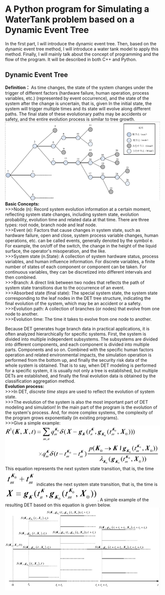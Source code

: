 # A Python program for Simulating a WaterTank problem based on a Dynamic Event Tree    

In the first part, I will introduce the dynamic event tree. Then, based on the dynamic event tree method, I will introduce a water tank model to apply this method. Finally, I will mainly talk about the concept of programming and the flow of the program. It will be described in both C++ and Python.         
## Dynamic Event Tree       
**Definition：** As time changes, the state of the system changes under the trigger of different factors (hardware failure, human operation, process variables, etc.) (represented by event occurrence), and the state of the system after the change is uncertain, that is, given In the initial state, the system will trigger multiple times and its state will evolve along different paths. The final state of these evolutionary paths may be accidents or safety, and the entire evolution process is similar to tree growth.         
![images](https://github.com/iuming/20190409/blob/master/images/%E5%BE%AE%E4%BF%A1%E5%9B%BE%E7%89%87_20190923213614.png)          
**Basic Concepts:**     
    >>>Node (n): Record system evolution information at a certain moment, reflecting system state changes, including system state, evolution probability, evolution time and related data at that time. There are three types: root node, branch node and leaf node.      
    >>>Event (e): Factors that cause changes in system state, such as hardware failure, open and close, system process variable changes, human operations, etc. can be called events, generally denoted by the symbol e. For example, the on/off of the switch, the change in the height of the liquid surface, the operator's misoperation, and the like.       
    >>>System state (n.State): A collection of system hardware status, process variables, and human influence information. For discrete variables, a finite number of states of each component or component can be taken. For continuous variables, they can be discretized into different intervals and then combined.       
    >>>Branch: A direct link between two nodes that reflects the path of system state transitions due to the occurrence of an event.       
    >>>Absorbed state (final state): The special system state, the system state corresponding to the leaf nodes in the DET tree structure, indicating the final evolution of the system, which may be an accident or a safety.       
    >>>Evolution path: A collection of branches (or nodes) that evolve from one node to another.       
    >>>Evolution time: The time it takes to evolve from one node to another.       
 
Because DET generates huge branch data in practical applications, it is often analyzed hierarchically for specific systems. First, the system is divided into multiple independent subsystems. The subsystems are divided into different components, and each component is divided into multiple parts. Components and so on. Combined with the specific human factors operation and related environmental impacts, the simulation operation is performed from the bottom up, and finally the security risk data of the whole system is obtained. That is to say, when DET modeling is performed for a specific system, it is usually not only a tree is established, but multiple DETs are established, and finally the final evolution data is obtained by the classification aggregation method.               
**Evolution process:**      
    >>>In DET, *discrete time steps* are used to reflect the evolution of system state.            
    >>>The evolution of the system is also the most important part of DET modeling and simulation! In the main part of the program is the evolution of the system's process. And, for more complex systems, the complexity of the program grows exponentially (in existing programs).       
    >>>Give a simple example:         
    ![images](https://github.com/iuming/20190409/blob/master/images/%E5%B1%8F%E5%B9%95%E5%BF%AB%E7%85%A7%202019-09-23%20%E4%B8%8B%E5%8D%8811.53.10.png)         
    This equation represents the next system state transition, that is, the time ![images](https://github.com/iuming/20190409/blob/master/images/%E5%B1%8F%E5%B9%95%E5%BF%AB%E7%85%A7%202019-09-23%20%E4%B8%8B%E5%8D%8811.49.09.png) indicates the next system state transition, that is, the time is ![images](https://github.com/iuming/20190409/blob/master/images/%E5%B1%8F%E5%B9%95%E5%BF%AB%E7%85%A7%202019-09-23%20%E4%B8%8B%E5%8D%8811.49.22.png). A simple example of the resulting DET based on this equation is given below.    
    ![inages](https://github.com/iuming/20190409/blob/master/images/%E5%B1%8F%E5%B9%95%E5%BF%AB%E7%85%A7%202019-09-23%20%E4%B8%8B%E5%8D%8811.53.57.png)        
